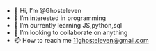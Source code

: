- 👋 Hi, I’m @Ghosteleven
- 👀 I’m interested in programming
- 🌱 I’m currently learning JS,python,sql
- 💞️ I’m looking to collaborate on anything
- 📫 How to reach me 11ghosteleven@gmail.com

<!---
Ghosteleven/Ghosteleven is a ✨ special ✨ repository because its `README.md` (this file) appears on your GitHub profile.
You can click the Preview link to take a look at your changes.
--->
